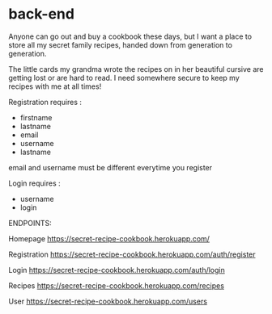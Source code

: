 # back-end

Anyone can go out and buy a cookbook these days, but I want a place to store all my secret family recipes, handed down from generation to generation. 

The little cards my grandma wrote the recipes on in her beautiful cursive are getting lost or are hard to read. I need somewhere secure to keep my recipes with me at all times!


Registration requires : 
- firstname
- lastname
- email
- username
- lastname

email and username must be different everytime you register

Login requires : 
- username
- login 

ENDPOINTS: 

Homepage https://secret-recipe-cookbook.herokuapp.com/

Registration https://secret-recipe-cookbook.herokuapp.com/auth/register

Login https://secret-recipe-cookbook.herokuapp.com/auth/login

Recipes https://secret-recipe-cookbook.herokuapp.com/recipes

User https://secret-recipe-cookbook.herokuapp.com/users